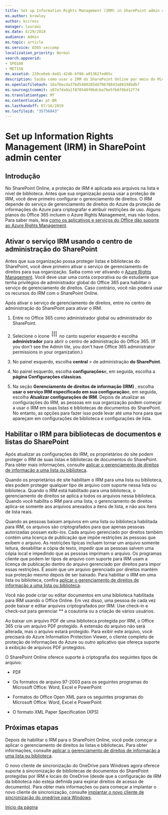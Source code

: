 ```yaml
---
title: Set up Information Rights Management (IRM) in SharePoint admin center
ms.author: krowley
author: kccross
manager: laurawi
ms.date: 6/29/2018
audience: Admin
ms.topic: article
ms.service: O365-seccomp
localization_priority: Normal
search.appverid:
- SPO160
- MET150
ms.assetid: 239ce6eb-4e81-42db-bf86-a01362fed65c
description: Saiba como usar o IRM do SharePoint Online por meio do Microsoft Azure Active Directory Rights Management Services (RMS) para proteger listas e bibliotecas de documentos do SharePoint.
ms.openlocfilehash: 16a76ecda37bd5480285dd70670843a88198bdb7
ms.sourcegitcommit: a97e7da9a1f870540f0bdcba7be5fb6f8bd12f74
ms.translationtype: MT
ms.contentlocale: pt-BR
ms.lasthandoff: 07/16/2019
ms.locfileid: "35756843"
---
```

# <a name="set-up-information-rights-management-irm-in-sharepoint-admin-center"></a>Set up Information Rights Management (IRM) in SharePoint admin center

## <a name="introduction"></a>Introdução

No SharePoint Online, a proteção de IRM é aplicada aos arquivos na lista e nível de biblioteca. Antes que sua organização possa usar a proteção de IRM, você deve primeiro configurar o gerenciamento de direitos. O IRM depende do serviço de gerenciamento de direitos do Azure da proteção de informações do Azure para criptografar e atribuir restrições de uso. Alguns planos do Office 365 incluem o Azure Rights Management, mas não todos. Para saber mais, leia [como os aplicativos e serviços do Office dão suporte ao Azure Rights Management](https://docs.microsoft.com/azure/information-protection/understand-explore/office-apps-services-support).
  
## <a name="turn-on-irm-service-using-sharepoint-admin-center"></a>Ativar o serviço IRM usando o centro de administração do SharePoint

Antes que sua organização possa proteger listas e bibliotecas do SharePoint, você deve primeiro ativar o serviço de gerenciamento de direitos para sua organização. Saiba como ver ativando o [Azure Rights Management](https://docs.microsoft.com/information-protection/deploy-use/activate-service). Você deve usar uma conta corporativa ou de estudante que tenha privilégios de administrador global do Office 365 para habilitar o serviço de gerenciamento de direitos. Caso contrário, você não poderá usar os recursos do IRM com o SharePoint Online.
  
Após ativar o serviço de gerenciamento de direitos, entre no centro de administração do SharePoint para ativar o IRM.
  
1. Entre no Office 365 como administrador global ou administrador do SharePoint.
    
2. Selecione o ícone ![do inicializador de aplicativos o ícone do inicializador de aplicativos no Office 365](media/e5aee650-c566-4100-aaad-4cc2355d909f.png) no canto superior esquerdo e escolha **administrador** para abrir o centro de administração do Office 365. (If you don't see the Admin tile, you don't have Office 365 administrator permissions in your organization.) 
    
3. No painel esquerdo, escolha **central** \> de administração **do SharePoint**.
    
4. No painel esquerdo, escolha **configurações**e, em seguida, escolha a **página Configurações clássicas**.
    
5. Na seção **Gerenciamento de direitos de informação (IRM)** , escolha **usar o serviço IRM especificado em sua configuração**e, em seguida, escolha **Atualizar configurações de IRM**. Depois de atualizar as configurações do IRM, as pessoas em sua organização podem começar a usar o IRM em suas listas e bibliotecas de documentos do SharePoint. No entanto, as opções para fazer isso pode levar até uma hora para que apareçam em configurações de biblioteca e configurações de lista.
    
## <a name="irm-enable-sharepoint-document-libraries-and-lists"></a>Habilitar o IRM para bibliotecas de documentos e listas do SharePoint
<a name="__toc220831191"> </a>

Após atualizar as configurações do IRM, os proprietários do site podem proteger o IRM de suas listas e bibliotecas de documentos do SharePoint. Para obter mais informações, consulte [aplicar o gerenciamento de direitos de informação a uma lista ou biblioteca](apply-irm-to-a-list-or-library.md).
  
Quando os proprietários de site habilitam o IRM para uma lista ou biblioteca, eles podem proteger qualquer tipo de arquivo com suporte nessa lista ou biblioteca. Quando o IRM está habilitado para uma biblioteca, o gerenciamento de direitos se aplica a todos os arquivos nessa biblioteca. Quando você habilita o IRM para uma lista, o gerenciamento de direitos aplica-se somente aos arquivos anexados a itens de lista, e não aos itens de lista reais.
  
Quando as pessoas baixam arquivos em uma lista ou biblioteca habilitada para IRM, os arquivos são criptografados para que apenas pessoas autorizadas possam exibi-los. Cada arquivo gerenciado por direitos também contém uma licença de publicação que impõe restrições às pessoas que exibem o arquivo. As restrições típicas incluem tornar um arquivo somente leitura, desabilitar a cópia de texto, impedir que as pessoas salvem uma cópia local e impedindo que as pessoas imprimam o arquivo. Os programas cliente que podem ler tipos de arquivo com suporte para IRM usam a licença de publicação dentro do arquivo gerenciado por direitos para impor essas restrições. É assim que um arquivo gerenciado por direitos mantém sua proteção mesmo depois de ser baixado. Para habilitar o IRM em uma lista ou biblioteca, confira [aplicar o gerenciamento de direitos de informação a uma lista ou biblioteca](apply-irm-to-a-list-or-library.md).
  
Você não pode criar ou editar documentos em uma biblioteca habilitada para IRM usando o Office Online. Em vez disso, uma pessoa de cada vez pode baixar e editar arquivos criptografados por IRM. Use check-in e check-out para gerenciar ** a coautoria ou a criação de vários usuários. 
  
Ao baixar um arquivo PDF de uma biblioteca protegida por IRM, o Office 365 cria um arquivo PDF protegido. A extensão do arquivo não será alterada, mas o arquivo estará protegido. Para exibir este arquivo, você precisará do Azure Information Protection Viewer, o cliente completo de proteção de informações do Azure ou outro aplicativo que ofereça suporte à exibição de arquivos PDF protegidos. 
  
O SharePoint Online oferece suporte à criptografia dos seguintes tipos de arquivo:
  
- PDF
    
- Os formatos de arquivo 97-2003 para os seguintes programas do Microsoft Office: Word, Excel e PowerPoint
    
- Formatos do Office Open XML para os seguintes programas do Microsoft Office: Word, Excel e PowerPoint
    
- O formato XML Paper Specification (XPS)
    
## <a name="next-steps"></a>Próximas etapas
<a name="__toc220831191"> </a>

Depois de habilitar o IRM para o SharePoint Online, você pode começar a aplicar o gerenciamento de direitos às listas e bibliotecas. Para obter informações, consulte [aplicar o gerenciamento de direitos de informação a uma lista ou biblioteca](apply-irm-to-a-list-or-library.md).
  
O novo cliente de sincronização do OneDrive para Windows agora oferece suporte à sincronização de bibliotecas de documentos do SharePoint protegidas por IRM e locais do OneDrive (desde que a configuração de IRM da biblioteca não esteja definida para expirar direitos de acesso de documento). Para obter mais informações ou para começar a implantar o novo cliente de sincronização, consulte [implantar o novo cliente de sincronização do onedrive para Windows](https://support.office.com/article/3f3a511c-30c6-404a-98bf-76f95c519668).
  
[Início da página](#introduction)  

